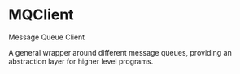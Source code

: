 # MQClient
Message Queue Client

A general wrapper around different message queues,
providing an abstraction layer for higher level programs.
